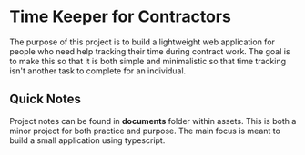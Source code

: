 # Time Keeper for Contractors
The purpose of this project is to build a lightweight web application for people who need help tracking their time during contract work. The goal is to make this so that it is both simple and minimalistic so that time tracking isn't another task to complete for an individual.

## Quick Notes
Project notes can be found in **documents** folder within assets. This is both a minor project for both practice and purpose. The main focus is meant to build a small application using typescript.